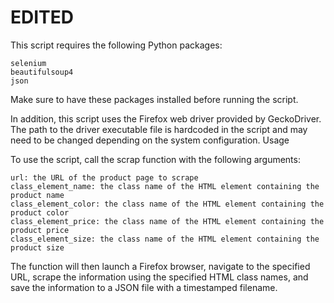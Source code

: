 # EDITED

This script requires the following Python packages:

    selenium
    beautifulsoup4
    json

Make sure to have these packages installed before running the script.

In addition, this script uses the Firefox web driver provided by GeckoDriver. The path to the driver executable file is hardcoded in the script and may need to be changed depending on the system configuration.
Usage

To use the script, call the scrap function with the following arguments:

    url: the URL of the product page to scrape
    class_element_name: the class name of the HTML element containing the product name
    class_element_color: the class name of the HTML element containing the product color
    class_element_price: the class name of the HTML element containing the product price
    class_element_size: the class name of the HTML element containing the product size

The function will then launch a Firefox browser, navigate to the specified URL, scrape the information using the specified HTML class names, and save the information to a JSON file with a timestamped filename.



